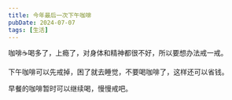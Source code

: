 ```yaml
---
title: 今年最后一次下午咖啡
pubDate: 2024-07-07
tags: [生活]
---
```


咖啡☕️喝多了，上瘾了，对身体和精神都很不好，所以要想办法戒一戒。

下午咖啡可以先戒掉，困了就去睡觉，不要喝咖啡了，这样还可以省钱。

早餐的咖啡暂时可以继续喝，慢慢戒吧。
